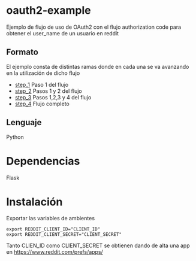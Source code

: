 # oauth2-example
Ejemplo de flujo de uso de OAuth2 con el flujo authorization code para obtener el user_name de un usuario en reddit

## Formato 
El ejemplo consta de distintas ramas donde en cada una se va avanzando en la utilización de dicho flujo

- [step_1](https://github.com/agrojas/oauth2-example/tree/step_1) Paso 1 del flujo
- [step_2](https://github.com/agrojas/oauth2-example/tree/step_2) Pasos 1 y 2 del flujo
- [step_3](https://github.com/agrojas/oauth2-example/tree/step_3) Pasos 1,2,3 y 4 del flujo
- [step_4](https://github.com/agrojas/oauth2-example/tree/step_4) Flujo completo

## Lenguaje
Python

# Dependencias
Flask


# Instalación

Exportar las variables de ambientes
```
export REDDIT_CLIENT_ID="CLIENT_ID"
export REDDIT_CLIENT_SECRET="CLIENT_SECRET"

```

Tanto CLIEN_ID como CLIENT_SECRET se obtienen dando de alta una app en https://www.reddit.com/prefs/apps/

